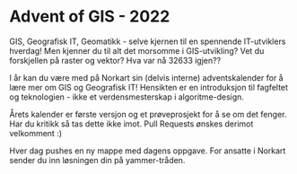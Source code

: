 # Advent of GIS - 2022
GIS, Geografisk IT, Geomatikk - selve kjernen til en spennende IT-utviklers hverdag! Men kjenner du til alt det morsomme i GIS-utvikling? Vet du forskjellen på raster og vektor? Hva var nå 32633 igjen??

I år kan du være med på Norkart sin (delvis interne) adventskalender for å lære mer om GIS og Geografisk IT! Hensikten er en introduksjon til fagfeltet og teknologien - ikke et verdensmesterskap i algoritme-design.

Årets kalender er første versjon og et prøveprosjekt for å se om det fenger. Har du kritikk så tas dette ikke imot. Pull Requests ønskes derimot velkomment :)

Hver dag pushes en ny mappe med dagens oppgave. For ansatte i Norkart sender du inn løsningen din på yammer-tråden.